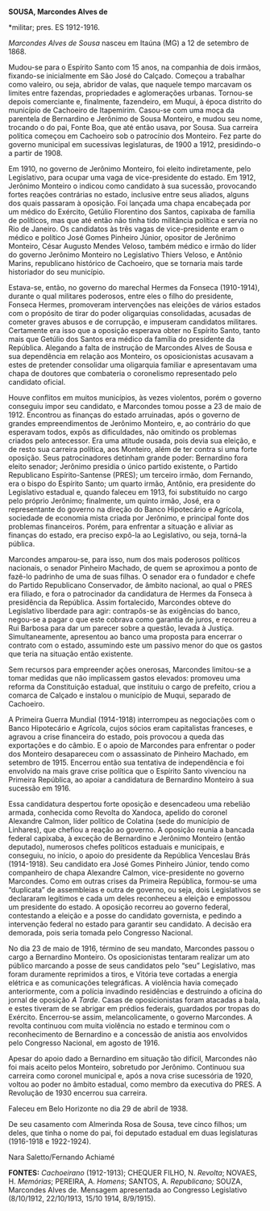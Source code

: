 **SOUSA, Marcondes Alves de**

\*militar; pres. ES 1912-1916.

*Marcondes Alves de Sousa* nasceu em Itaúna (MG) a 12 de setembro de
1868.

Mudou-se para o Espírito Santo com 15 anos, na companhia de dois irmãos,
fixando-se inicialmente em São José do Calçado. Começou a trabalhar como
valeiro, ou seja, abridor de valas, que naquele tempo marcavam os
limites entre fazendas, propriedades e aglomerações urbanas. Tornou-se
depois comerciante e, finalmente, fazendeiro, em Muqui, à época distrito
do município de Cachoeiro de Itapemirim. Casou-se com uma moça da
parentela de Bernardino e Jerônimo de Sousa Monteiro, e mudou seu nome,
trocando o do pai, Fonte Boa, que até então usava, por Sousa. Sua
carreira política começou em Cachoeiro sob o patrocínio dos Monteiro.
Fez parte do governo municipal em sucessivas legislaturas, de 1900 a
1912, presidindo-o a partir de 1908.

Em 1910, no governo de Jerônimo Monteiro, foi eleito indiretamente, pelo
Legislativo, para ocupar uma vaga de vice-presidente do estado. Em 1912,
Jerônimo Monteiro o indicou como candidato à sua sucessão, provocando
fortes reações contrárias no estado, inclusive entre seus aliados,
alguns dos quais passaram à oposição. Foi lançada uma chapa encabeçada
por um médico do Exército, Getúlio Florentino dos Santos, capixaba de
família de políticos, mas que até então não tinha tido militância
política e servia no Rio de Janeiro. Os candidatos às três vagas de
vice-presidente eram o médico e político José Gomes Pinheiro Júnior,
opositor de Jerônimo Monteiro, César Augusto Mendes Veloso, também
médico e irmão do líder do governo Jerônimo Monteiro no Legislativo
Thiers Veloso, e Antônio Marins, republicano histórico de Cachoeiro, que
se tornaria mais tarde historiador do seu município.

Estava-se, então, no governo do marechal Hermes da Fonseca (1910-1914),
durante o qual militares poderosos, entre eles o filho do presidente,
Fonseca Hermes, promoveram intervenções nas eleições de vários estados
com o propósito de tirar do poder oligarquias consolidadas, acusadas de
cometer graves abusos e de corrupção, e impuseram candidatos militares.
Certamente era isso que a oposição esperava obter no Espírito Santo,
tanto mais que Getúlio dos Santos era médico da família do presidente da
República. Alegando a falta de instrução de Marcondes Alves de Sousa e
sua dependência em relação aos Monteiro, os oposicionistas acusavam a
estes de pretender consolidar uma oligarquia familiar e apresentavam uma
chapa de doutores que combateria o coronelismo representado pelo
candidato oficial.

Houve conflitos em muitos municípios, às vezes violentos, porém o
governo conseguiu impor seu candidato, e Marcondes tomou posse a 23 de
maio de 1912. Encontrou as finanças do estado arruinadas, após o governo
de grandes empreendimentos de Jerônimo Monteiro, e, ao contrário do que
esperavam todos, expôs as dificuldades, não omitindo os problemas
criados pelo antecessor. Era uma atitude ousada, pois devia sua eleição,
e de resto sua carreira política, aos Monteiro, além de ter contra si
uma forte oposição. Seus patrocinadores detinham grande poder:
Bernardino fora eleito senador; Jerônimo presidia o único partido
existente, o Partido Republicano Espírito-Santense (PRES); um terceiro
irmão, dom Fernando, era o bispo do Espírito Santo; um quarto irmão,
Antônio, era presidente do Legislativo estadual e, quando faleceu em
1913, foi substituído no cargo pelo próprio Jerônimo; finalmente, um
quinto irmão, José, era o representante do governo na direção do Banco
Hipotecário e Agrícola, sociedade de economia mista criada por Jerônimo,
e principal fonte dos problemas financeiros. Porém, para enfrentar a
situação e aliviar as finanças do estado, era preciso expô-la ao
Legislativo, ou seja, torná-la pública.

Marcondes amparou-se, para isso, num dos mais poderosos políticos
nacionais, o senador Pinheiro Machado, de quem se aproximou a ponto de
fazê-lo padrinho de uma de suas filhas. O senador era o fundador e chefe
do Partido Republicano Conservador, de âmbito nacional, ao qual o PRES
era filiado, e fora o patrocinador da candidatura de Hermes da Fonseca à
presidência da República. Assim fortalecido, Marcondes obteve do
Legislativo liberdade para agir: contrapôs-se às exigências do banco,
negou-se a pagar o que este cobrava como garantia de juros, e recorreu a
Rui Barbosa para dar um parecer sobre a questão, levada à Justiça.
Simultaneamente, apresentou ao banco uma proposta para encerrar o
contrato com o estado, assumindo este um passivo menor do que os gastos
que teria na situação então existente.

Sem recursos para empreender ações onerosas, Marcondes limitou-se a
tomar medidas que não implicassem gastos elevados: promoveu uma reforma
da Constituição estadual, que instituiu o cargo de prefeito, criou a
comarca de Calçado e instalou o município de Muqui, separado de
Cachoeiro.

A Primeira Guerra Mundial (1914-1918) interrompeu as negociações com o
Banco Hipotecário e Agrícola, cujos sócios eram capitalistas franceses,
e agravou a crise financeira do estado, pois provocou a queda das
exportações e do câmbio. E o apoio de Marcondes para enfrentar o poder
dos Monteiro desapareceu com o assassinato de Pinheiro Machado, em
setembro de 1915. Encerrou então sua tentativa de independência e foi
envolvido na mais grave crise política que o Espírito Santo vivenciou na
Primeira República, ao apoiar a candidatura de Bernardino Monteiro à sua
sucessão em 1916.

Essa candidatura despertou forte oposição e desencadeou uma rebelião
armada, conhecida como Revolta do Xandoca, apelido do coronel Alexandre
Calmon, líder político de Colatina (sede do município de Linhares), que
chefiou a reação ao governo. A oposição reunia a bancada federal
capixaba, à exceção de Bernardino e Jerônimo Monteiro (então deputado),
numerosos chefes políticos estaduais e municipais, e conseguiu, no
início, o apoio do presidente da República Venceslau Brás (1914-1918).
Seu candidato era José Gomes Pinheiro Júnior, tendo como companheiro de
chapa Alexandre Calmon, vice-presidente no governo Marcondes. Como em
outras crises da Primeira República, formou-se uma “duplicata” de
assembleias e outra de governo, ou seja, dois Legislativos se declararam
legítimos e cada um deles reconheceu a eleição e empossou um presidente
do estado. A oposição recorreu ao governo federal, contestando a eleição
e a posse do candidato governista, e pedindo a intervenção federal no
estado para garantir seu candidato. A decisão era demorada, pois seria
tomada pelo Congresso Nacional.

No dia 23 de maio de 1916, término de seu mandato, Marcondes passou o
cargo a Bernardino Monteiro. Os oposicionistas tentaram realizar um ato
público marcando a posse de seus candidatos pelo “seu” Legislativo, mas
foram duramente reprimidos a tiros, e Vitória teve cortadas a energia
elétrica e as comunicações telegráficas. A violência havia começado
anteriormente, com a polícia invadindo residências e destruindo a
oficina do jornal de oposição *A Tarde*. Casas de oposicionistas foram
atacadas a bala, e estes tiveram de se abrigar em prédios federais,
guardados por tropas do Exército. Encerrou-se assim, melancolicamente, o
governo Marcondes. A revolta continuou com muita violência no estado e
terminou com o reconhecimento de Bernardino e a concessão de anistia aos
envolvidos pelo Congresso Nacional, em agosto de 1916.

Apesar do apoio dado a Bernardino em situação tão difícil, Marcondes não
foi mais aceito pelos Monteiro, sobretudo por Jerônimo. Continuou sua
carreira como coronel municipal e, após a nova crise sucessória de 1920,
voltou ao poder no âmbito estadual, como membro da executiva do PRES. A
Revolução de 1930 encerrou sua carreira.

Faleceu em Belo Horizonte no dia 29 de abril de 1938.

De seu casamento com Almerinda Rosa de Sousa, teve cinco filhos; um
deles, que tinha o nome do pai, foi deputado estadual em duas
legislaturas (1916-1918 e 1922-1924).

Nara Saletto/Fernando Achiamé

**FONTES:** *Cachoeirano* (1912-1913); CHEQUER FILHO, N. *Revolta*;
NOVAES, H. *Memórias*; PEREIRA, A. *Homens*; SANTOS, A. *Republicano;*
SOUZA, Marcondes Alves de. Mensagem apresentada ao Congresso Legislativo
(8/10/1912, 22/10/1913, 15/10 1914, 8/9/1915).
